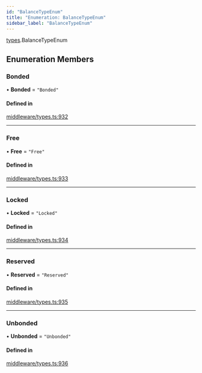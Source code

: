 ```yaml
---
id: "BalanceTypeEnum"
title: "Enumeration: BalanceTypeEnum"
sidebar_label: "BalanceTypeEnum"
---
```


[types](../../../modules/Types/Types.md).BalanceTypeEnum

## Enumeration Members

### Bonded

• **Bonded** = ``"Bonded"``

#### Defined in

[middleware/types.ts:932](https://github.com/PolymeshAssociation/polymesh-sdk/blob/8a9e72221/src/middleware/types.ts#L932)

___

### Free

• **Free** = ``"Free"``

#### Defined in

[middleware/types.ts:933](https://github.com/PolymeshAssociation/polymesh-sdk/blob/8a9e72221/src/middleware/types.ts#L933)

___

### Locked

• **Locked** = ``"Locked"``

#### Defined in

[middleware/types.ts:934](https://github.com/PolymeshAssociation/polymesh-sdk/blob/8a9e72221/src/middleware/types.ts#L934)

___

### Reserved

• **Reserved** = ``"Reserved"``

#### Defined in

[middleware/types.ts:935](https://github.com/PolymeshAssociation/polymesh-sdk/blob/8a9e72221/src/middleware/types.ts#L935)

___

### Unbonded

• **Unbonded** = ``"Unbonded"``

#### Defined in

[middleware/types.ts:936](https://github.com/PolymeshAssociation/polymesh-sdk/blob/8a9e72221/src/middleware/types.ts#L936)
